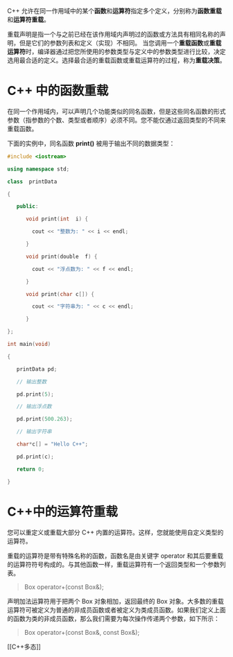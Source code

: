 C++ 允许在同一作用域中的某个**函数**和**运算符**指定多个定义，分别称为**函数重载**和**运算符重载**。

重载声明是指一个与之前已经在该作用域内声明过的函数或方法具有相同名称的声明，但是它们的参数列表和定义（实现）不相同。
当您调用一个**重载函数**或**重载运算符**时，编译器通过把您所使用的参数类型与定义中的参数类型进行比较，决定选用最合适的定义。选择最合适的重载函数或重载运算符的过程，称为**重载决策**。
# C++ 中的函数重载

在同一个作用域内，可以声明几个功能类似的同名函数，但是这些同名函数的形式参数（指参数的个数、类型或者顺序）必须不同。您不能仅通过返回类型的不同来重载函数。

下面的实例中，同名函数 **print()** 被用于输出不同的数据类型：
```c++
#include <iostream>

using namespace std;

class  printData

{

   public:

      void print(int  i) {

        cout << "整数为: " << i << endl;

      }

      void print(double  f) {

        cout << "浮点数为: " << f << endl;

      }

      void print(char c[]) {

        cout << "字符串为: " << c << endl;

      }

};

int main(void)

{

   printData pd;

   // 输出整数

   pd.print(5);

   // 输出浮点数

   pd.print(500.263);

   // 输出字符串

   char*c[] = "Hello C++";

   pd.print(c);

   return 0;

}
```
# C++中的运算符重载
您可以重定义或重载大部分 C++ 内置的运算符。这样，您就能使用自定义类型的运算符。

重载的运算符是带有特殊名称的函数，函数名是由关键字 operator 和其后要重载的运算符符号构成的。与其他函数一样，重载运算符有一个返回类型和一个参数列表。
> Box operator+(const Box&);

声明加法运算符用于把两个 Box 对象相加，返回最终的 Box 对象。大多数的重载运算符可被定义为普通的非成员函数或者被定义为类成员函数。如果我们定义上面的函数为类的非成员函数，那么我们需要为每次操作传递两个参数，如下所示：
>Box operator+(const Box&, const Box&);

[[C++多态]]